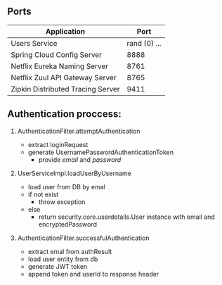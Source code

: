 ## Ports

|     Application       |     Port          |
| ------------- | ------------- |
| Users Service | rand (0) ... |
| Spring Cloud Config Server | 8888 |
| Netflix Eureka Naming Server | 8761 |
| Netflix Zuul API Gateway Server | 8765 |
| Zipkin Distributed Tracing Server | 9411 |


## Authentication proccess:

 1. AuthenticationFilter.attemptAuthentication
	  - extract loginRequest
	  - generate UsernamePasswordAuthenticationToken
		  - provide *email* and *password*
			
2.  UserServiceImpl.loadUserByUsername
	- load user from DB by emal
	- if not exist
		 - throw exception 
	- else
		- return security.core.userdetails.User instance with email and encryptedPassword
			
3. AuthenticationFilter.successfulAuthentication			
	- extract emal from authResult
	- load user entity from db
	- generate JWT token
	- append token and userId to response header